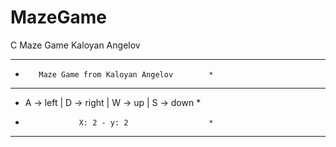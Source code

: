 # MazeGame
C Maze Game Kaloyan Angelov

************************************************ 
  *        Maze Game from Kaloyan Angelov        * 
  ************************************************ 
  * A -> left | D -> right | W -> up | S -> down * 
  *                 X: 2 - y: 2                  * 
  ************************************************
